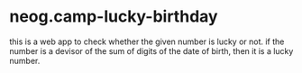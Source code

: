 # neog.camp-lucky-birthday

this is a web app to check whether the given number is lucky or not.
if the number is a devisor of the sum of digits of the date of birth,
then it is a lucky number.